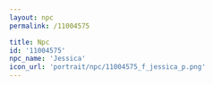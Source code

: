 ```yaml
---
layout: npc
permalink: /11004575

title: Npc
id: '11004575'
npc_name: 'Jessica'
icon_url: 'portrait/npc/11004575_f_jessica_p.png'
---
```


